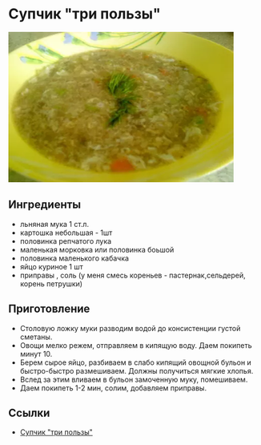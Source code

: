 # Супчик "три пользы"

![Картинка](lookme.webp)

## Ингредиенты

* льняная мука 1 ст.л.
* картошка небольшая - 1шт
* половинка репчатого лука
* маленькая морковка или половинка боьшой
* половинка маленького кабачка
* яйцо куриное 1 шт
* приправы , соль (у меня смесь кореньев - пастернак,сельдерей, корень петрушки)

## Приготовление

* Столовую ложку муки разводим водой до консистенции густой сметаны.
* Овощи мелко режем, отправляем в кипящую воду. Даем покипеть минут 10.
* Берем сырое яйцо, разбиваем в слабо кипящий овощной бульон и быстро-быстро размешиваем. Должны получиться мягкие хлопья.
* Вслед за этим вливаем в бульон замоченную муку, помешиваем.
* Даем покипеть 1-2 мин, солим, добавляем приправы.

## Ссылки

* [Супчик "три пользы"](https://www.koolinar.ru/recipe/view/77441)


